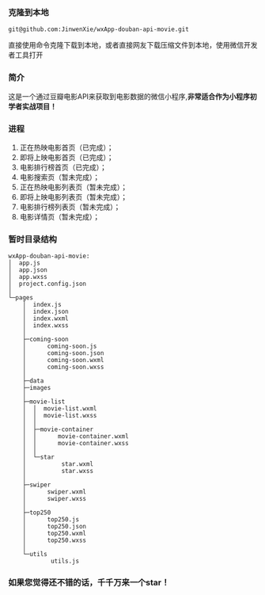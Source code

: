 ### 克隆到本地

	git@github.com:JinwenXie/wxApp-douban-api-movie.git

直接使用命令克隆下载到本地，或者直接网友下载压缩文件到本地，使用微信开发者工具打开

### 简介
这是一个通过豆瓣电影API来获取到电影数据的微信小程序,**非常适合作为小程序初学者实战项目！**

### 进程

1. 正在热映电影首页（已完成）；
2. 即将上映电影首页（已完成）；
3. 电影排行榜首页（已完成）；
4. 电影搜索页（暂未完成）；
5. 正在热映电影列表页（暂未完成）；
6. 即将上映电影列表页（暂未完成）；
7. 电影排行榜列表页（暂未完成）；
8. 电影详情页（暂未完成）；

### 暂时目录结构
	
	wxApp-douban-api-movie:
	│  app.js
	│  app.json
	│  app.wxss
	│  project.config.json
	│  
	└─pages
	    │  index.js
	    │  index.json
	    │  index.wxml
	    │  index.wxss
	    │  
	    ├─coming-soon
	    │      coming-soon.js
	    │      coming-soon.json
	    │      coming-soon.wxml
	    │      coming-soon.wxss
	    │      
	    ├─data
	    ├─images
	    │      
	    ├─movie-list
	    │  │  movie-list.wxml
	    │  │  movie-list.wxss
	    │  │  
	    │  ├─movie-container
	    │  │      movie-container.wxml
	    │  │      movie-container.wxss
	    │  │      
	    │  └─star
	    │          star.wxml
	    │          star.wxss
	    │          
	    ├─swiper
	    │      swiper.wxml
	    │      swiper.wxss
	    │      
	    ├─top250
	    │      top250.js
	    │      top250.json
	    │      top250.wxml
	    │      top250.wxss
	    │      
	    └─utils
	            utils.js


### 如果您觉得还不错的话，千千万来一个star！
            
